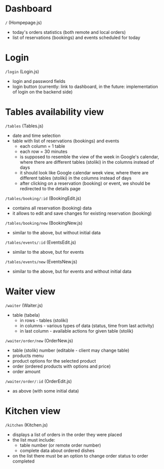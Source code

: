 # Dashboard

`/` (Hompepage.js)
  - today's orders statistics (both remote and local orders)
  - list of reservations (bookings) and events scheduled for today

# Login

`/login` (Login.js)
  - login and password fields
  - login button (currently: link to dashboard, in the future: implementation of login on the backend side)

# Tables availability view

`/tables` (Tables.js)
  - date and time selection
  - table with list of reservations (bookings) and events
    - each column = 1 table
    - each row = 30 minutes
    - is supposed to resemble the view of the week in Google's calendar, where there are different tables (stoliki) in the columns instead of days
    - it should look like Google calendar week view, where there are different tables (stoliki) in the columns instead of days
    - after clicking on a reservation (booking) or event, we should be redirected to the details page

`/tables/booking/:id` (BookingEdit.js)
  - contains all reservation (booking) data
  - it allows to edit and save changes for existing reservation (booking)

`/tables/booking/new` (BookingNew.js)
  - similar to the above, but without initial data

`/tables/events/:id` (EventsEdit.js)
  - similar to the above, but for events

`/tables/events/new` (EventsNew.js)
  - similar to the above, but for events and without initial data

# Waiter view

`/waiter` (Waiter.js)
- table (tabela)
    - in rows - tables (stoliki)
    - in columns - various types of data (status, time from last activity)
    - in last column - available actions for given table (stolik)

`/waiter/order/new` (OrderNew.js)
  - table (stolik) number (editable - client may change table)
  - products menu
  - product options for the selected product
  - order (ordered products with options and price)
  - order amount

`/waiter/order/:id` (OrderEdit.js)
  - as above (with some initial data)

# Kitchen view

`/kitchen` (Kitchen.js)
  - displays a list of orders in the order they were placed
  - the list must include:
    - table number (or remote order number)
    - complete data about ordered dishes
  - on the list there must be an option to change order status to order completed